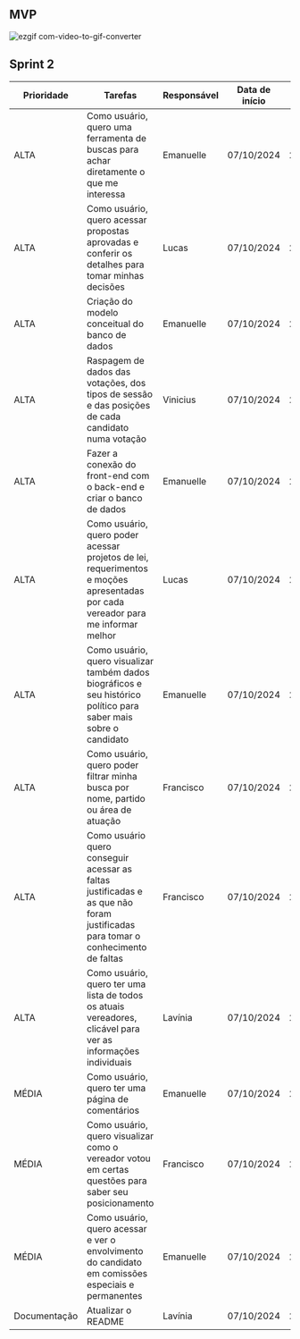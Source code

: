 ## MVP
![ezgif com-video-to-gif-converter](https://github.com/Byte-Team-Fatec/Byte_Team-API-1-/blob/Desenvolvimento/gifsprint2.gif)

## Sprint 2 

| Prioridade | Tarefas | Responsável | Data de início  | Data de término
|------|-----------|--|--|--|
| ALTA | Como usuário, quero uma ferramenta de buscas para achar diretamente o que me interessa | Emanuelle | 07/10/2024 | 24/10/2024
| ALTA | Como usuário, quero acessar propostas aprovadas e conferir os detalhes para tomar minhas decisões | Lucas | 07/10/2024 | 24/10/2024
| ALTA | Criação do modelo conceitual do banco de dados | Emanuelle | 07/10/2024 | 24/10/2024
| ALTA | Raspagem de dados das votações, dos tipos de sessão e das posições de cada candidato numa votação | Vinicius | 07/10/2024 | 24/10/2024
| ALTA| Fazer a conexão do front-end com o back-end e criar o banco de dados| Emanuelle | 07/10/2024 | 24/10/2024
| ALTA | Como usuário, quero poder acessar projetos de lei, requerimentos e moções apresentadas por cada vereador para me informar melhor | Lucas | 07/10/2024 | 24/10/2024
| ALTA | Como usuário, quero visualizar também dados biográficos e seu histórico político para saber mais sobre o candidato | Emanuelle | 07/10/2024 | 24/10/2024
| ALTA | Como usuário, quero poder filtrar minha busca por nome, partido ou área de atuação | Francisco | 07/10/2024 | 24/10/2024
| ALTA | Como usuário quero conseguir acessar as faltas justificadas e as que não foram justificadas para tomar o conhecimento de faltas | Francisco | 07/10/2024 | 24/10/2024
| ALTA | Como usuário, quero ter uma lista de todos os atuais vereadores, clicável para ver as informações individuais | Lavínia | 07/10/2024 | 24/10/2024
| MÉDIA | Como usuário, quero ter uma página de comentários | Emanuelle | 07/10/2024 | 24/10/2024
| MÉDIA | Como usuário, quero visualizar como o vereador votou em certas questões para saber seu posicionamento | Francisco | 07/10/2024 | 24/10/2024
| MÉDIA | Como usuário, quero acessar e ver o envolvimento do candidato em comissões especiais e permanentes | Emanuelle | 07/10/2024 |  24/10/2024
| Documentação | Atualizar o README | Lavínia  | 07/10/2024 | 25/10/2024
 
